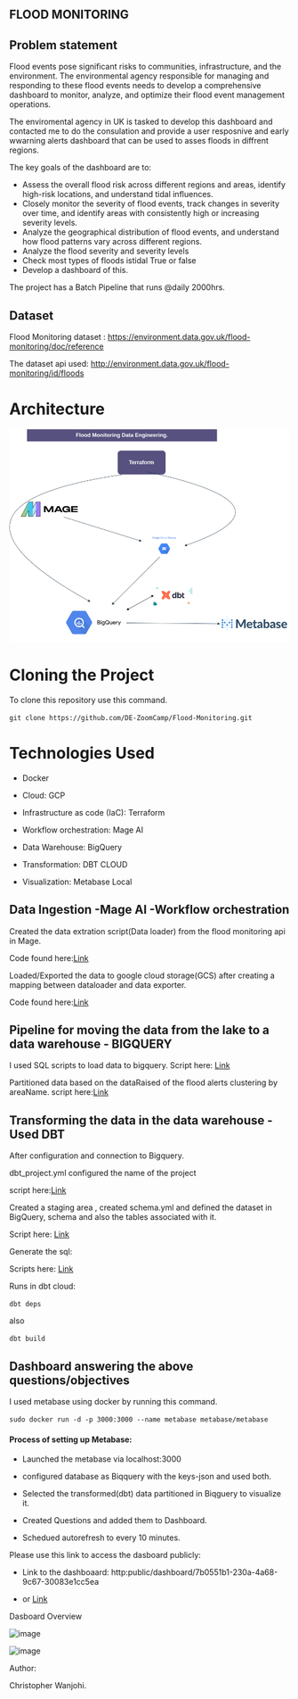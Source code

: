 ## FLOOD MONITORING

## Problem statement
Flood events pose significant risks to communities, infrastructure, and the environment. The environmental agency responsible for managing and responding to these flood events needs to develop a comprehensive dashboard to monitor, analyze, and optimize their flood event management operations.

The enviromental agency in UK is tasked to develop this dashboard and contacted me to do the consulation and provide a user resposnive and early wwarning alerts dashboard that can be used to asses floods in diffrent regions.

The key goals of the dashboard are to:
- Assess the overall flood risk across different regions and areas, identify high-risk locations, and understand  tidal influences.
- Closely monitor the severity of flood events, track changes in severity over time, and identify areas with consistently high or increasing severity levels.
- Analyze the geographical distribution of flood events, and understand how flood patterns vary across different regions.
- Analyze the flood severity and severity levels
- Check most types of floods istidal True or false
- Develop a dashboard of this.

The project has a Batch Pipeline that runs @daily 2000hrs.

## Dataset

Flood Monitoring dataset : https://environment.data.gov.uk/flood-monitoring/doc/reference

The dataset api used: http://environment.data.gov.uk/flood-monitoring/id/floods


# Architecture
![Workflow](https://github.com/DE-ZoomCamp/Flood-Monitoring/blob/master/Floodmonitoring.drawio.png)

# Cloning the Project

To clone this repository use this command.

`
git clone https://github.com/DE-ZoomCamp/Flood-Monitoring.git
`

# Technologies Used

- Docker

- Cloud: GCP

- Infrastructure as code (IaC): Terraform

- Workflow orchestration: Mage AI

- Data Warehouse: BigQuery

- Transformation: DBT CLOUD

- Visualization: Metabase Local

## Data Ingestion -Mage AI -Workflow orchestration

Created the data extration script(Data loader) from the flood monitoring api in Mage.

Code found here:[Link](https://github.com/DE-ZoomCamp/Flood-Monitoring/blob/master/orchestration_Mage/flood-monitoring/data_loaders/extract_py.py)

Loaded/Exported the data to google cloud storage(GCS) after creating a mapping between dataloader and data exporter.

Code found here:[Link](https://github.com/DE-ZoomCamp/Flood-Monitoring/blob/master/orchestration_Mage/flood-monitoring/data_exporters/insert_to_gcs.py)

##  Pipeline for moving the data from the lake to a data warehouse - BIGQUERY

I used SQL scripts to load data to bigquery.
Script here: [Link](https://github.com/DE-ZoomCamp/Flood-Monitoring/blob/master/pipelineMovementGcs_Bigquery/load_gcs_bigquery.sql)

Partitioned data based on the dataRaised of the flood alerts clustering by areaName.
script here:[Link](https://github.com/DE-ZoomCamp/Flood-Monitoring/blob/master/pipelineMovementGcs_Bigquery/partition.sql)

## Transforming the data in the data warehouse - Used DBT

After configuration and connection to Bigquery.

dbt_project.yml configured the name of the project

script here:[Link](https://github.com/DE-ZoomCamp/Flood-Monitoring/blob/master/transformation_DBT/floodmonitoring/dbt_project.yml)

Created a staging area , created schema.yml and defined the dataset in BigQuery, schema and also the tables associated with it.

Script here: [Link](https://github.com/DE-ZoomCamp/Flood-Monitoring/blob/master/transformation_DBT/floodmonitoring/models/staging/schema.yml)

Generate the sql:

Scripts here: [Link](https://github.com/DE-ZoomCamp/Flood-Monitoring/tree/master/transformation_DBT/floodmonitoring/models/staging)


Runs in dbt cloud:

`
dbt deps
`

also

`
dbt build
`

## Dashboard answering the above questions/objectives

I used metabase using docker by running this command.

`
 sudo docker run -d -p 3000:3000 --name metabase metabase/metabase
`

#### Process of setting up Metabase:

- Launched the metabase via localhost:3000

- configured database as Biqquery with the keys-json and used both.

- Selected the transformed(dbt) data partitioned in Biqguery to visualize it.

- Created Questions and added them to Dashboard.
  
- Schedued autorefresh to every 10 minutes.

Please use this link to access the dasboard publicly:

- Link to the dashboaard: http:public/dashboard/7b0551b1-230a-4a68-9c67-30083e1cc5ea

- or [Link](http:public/dashboard/7b0551b1-230a-4a68-9c67-30083e1cc5ea)

Dasboard Overview

![image](https://github.com/DE-ZoomCamp/Flood-Monitoring/assets/55980747/8ec36ce3-ebb0-4231-92e6-a73ddff6c023)

![image](https://github.com/DE-ZoomCamp/Flood-Monitoring/assets/55980747/de062f85-2891-4eba-8673-3fbaeb4df599)


Author:

Christopher Wanjohi.




